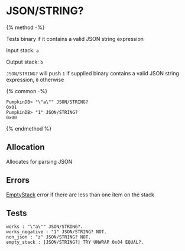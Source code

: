 # JSON/STRING?

{% method -%}

Tests binary if it contains a valid JSON string expression

Input stack: `a`

Output stack: `b`

`JSON/STRING?` will push `1` if supplied binary contains a valid JSON string
expression, `0` otherwise

{% common -%}

```
PumpkinDB> "\"a\"" JSON/STRING?
0x01
PumpkinDB> "1" JSON/STRING?
0x00
```

{% endmethod %}

## Allocation

Allocates for parsing JSON

## Errors

[EmptyStack](../errors/EmptyStack.md) error if there are less than one item on the stack

## Tests

```test
works : "\"a\"" JSON/STRING?.
works_negative : "1" JSON/STRING? NOT.
non_json : "z" JSON/STRING? NOT.
empty_stack : [JSON/STRING?] TRY UNWRAP 0x04 EQUAL?.
```
